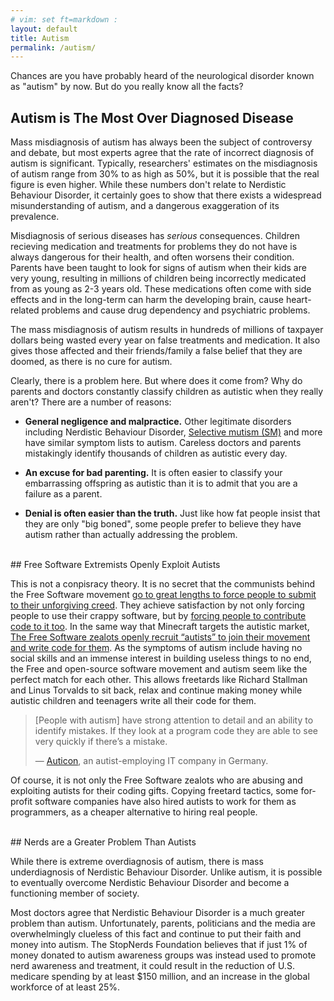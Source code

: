 ```yaml
---
# vim: set ft=markdown :
layout: default
title: Autism
permalink: /autism/
---
```


Chances are you have probably heard of the neurological disorder known as "autism" by now. But do you really know all the facts?

## Autism is The Most Over Diagnosed Disease

Mass misdiagnosis of autism has always been the subject of controversy and debate, but most experts agree that the rate of incorrect diagnosis of autism is significant. Typically, researchers' estimates on the misdiagnosis of autism range from 30% to as high as 50%, but it is possible that the real figure is even higher. While these numbers don't relate to Nerdistic Behaviour Disorder, it certainly goes to show that there exists a widespread misunderstanding of autism, and a dangerous exaggeration of its prevalence.

Misdiagnosis of serious diseases has _serious_ consequences. Children recieving medication and treatments for problems they do not have is always dangerous for their health, and often worsens their condition. Parents have been taught to look for signs of autism when their kids are very young, resulting in millions of children being incorrectly medicated from as young as 2-3 years old. These medications often come with side effects and in the long-term can harm the developing brain, cause heart-related problems and cause drug dependency and psychiatric problems.

The mass misdiagnosis of autism results in hundreds of millions of taxpayer dollars being wasted every year on false treatments and medication. It also gives those affected and their friends/family a false belief that they are doomed, as there is no cure for autism.

Clearly, there is a problem here. But where does it come from? Why do parents and doctors constantly classify children as autistic when they really aren't? There are a number of reasons:

*   **General negligence and malpractice.** Other legitimate disorders including Nerdistic Behaviour Disorder, [Selective mutism (SM)](http://en.wikipedia.org/wiki/Selective_mutism) and more have similar symptom lists to autism. Careless doctors and parents mistakingly identify thousands of children as autistic every day.

*   **An excuse for bad parenting.** It is often easier to classify your embarrassing offspring as autistic than it is to admit that you are a failure as a parent.

*   **Denial is often easier than the truth.** Just like how fat people insist that they are only "big boned", some people prefer to believe they have autism rather than actually addressing the problem.

<br>
## Free Software Extremists Openly Exploit Autists

This is not a conpisracy theory. It is no secret that the communists behind the Free Software movement [go to great lengths to force people to submit to their unforgiving creed](http://stopnerds.org/gnu-and-stalinism/). They achieve satisfaction by not only forcing people to use their crappy software, but by [forcing people to contribute code to it too](http://emergelinux.tumblr.com/post/23289553550/the-problem-with-the-gpl). In the same way that Minecraft targets the autistic market, [The Free Software zealots openly recruit “autists” to join their movement and write code for them](http://www.codinghorror.com/blog/2006/01/software-developers-and-aspergers-syndrome.html). As the symptoms of autism include having no social skills and an immense interest in building useless things to no end, the Free and open-source software movement and autism seem like the perfect match for each other. This allows freetards like Richard Stallman and Linus Torvalds to sit back, relax and continue making money while autistic children and teenagers write all their code for them.

> [People with autism] have strong attention to detail and an ability to identify mistakes. If they look at a program code they are able to see very quickly if there’s a mistake.
> 
> — [Auticon](http://www.ft.com/intl/cms/s/0/2511f43a-c22b-11e2-8992-00144feab7de.html), an autist-employing IT company in Germany.

Of course, it is not only the Free Software zealots who are abusing and exploiting autists for their coding gifts. Copying freetard tactics, some for-profit software companies have also hired autists to work for them as programmers, as a cheaper alternative to hiring real people.

<br>
## Nerds are a Greater Problem Than Autists

While there is extreme overdiagnosis of autism, there is mass underdiagnosis of Nerdistic Behaviour Disorder. Unlike autism, it is possible to eventually overcome Nerdistic Behaviour Disorder and become a functioning member of society.

Most doctors agree that Nerdistic Behaviour Disorder is a much greater problem than autism. Unfortunately, parents, politicians and the media are overwhelmingly clueless of this fact and continue to put their faith and money into autism. The StopNerds Foundation believes that if just 1% of money donated to autism awareness groups was instead used to promote nerd awareness and treatment, it could result in the reduction of U.S. medicare spending by at least $150 million, and an increase in the global workforce of at least 25%.

